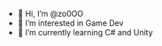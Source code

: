 - 👋 Hi, I’m @zo0OO
- 👀 I’m interested in Game Dev
- 🌱 I’m currently learning C# and Unity

<!---
zo0OO/zo0OO is a ✨ special ✨ repository because its `README.md` (this file) appears on your GitHub profile.
You can click the Preview link to take a look at your changes.
--->

